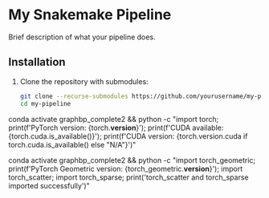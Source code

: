 # My Snakemake Pipeline

Brief description of what your pipeline does.

## Installation

1. Clone the repository with submodules:
   ```bash
   git clone --recurse-submodules https://github.com/yourusername/my-pipeline.git
   cd my-pipeline

conda activate graphbp_complete2 && python -c "import torch; print(f'PyTorch version: {torch.__version__}'); print(f'CUDA available: {torch.cuda.is_available()}'); print(f'CUDA version: {torch.version.cuda if torch.cuda.is_available() else \"N/A\"}')"

conda activate graphbp_complete2 && python -c "import torch_geometric; print(f'PyTorch Geometric version: {torch_geometric.__version__}'); import torch_scatter; import torch_sparse; print('torch_scatter and torch_sparse imported successfully')"
